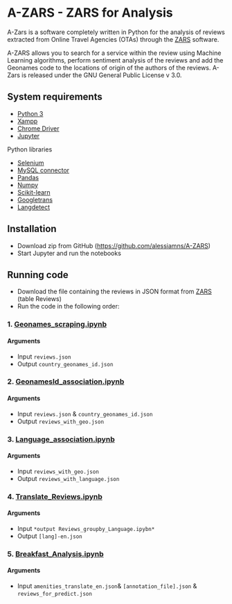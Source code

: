# A-ZARS - ZARS for Analysis
A-Zars is a software completely written in Python for the analysis of reviews extracted from Online Travel Agencies (OTAs) through the [ZARS](https://github.com/alessiamns/ZARS) software. 

A-ZARS allows you to search for a service within the review using Machine Learning algorithms, perform sentiment analysis of the reviews and add the Geonames code to the locations of origin of the authors of the reviews. A-Zars is released under the GNU General Public License v 3.0.

## System requirements

* [Python 3](https://www.python.org/downloads/)
* [Xampp](https://www.apachefriends.org/download.html)
* [Chrome Driver](https://chromedriver.chromium.org/)
* [Jupyter](https://jupyter.org/)

Python libraries

* [Selenium](https://www.selenium.dev/downloads/)
* [MySQL connector](https://www.mysql.com/it/products/connector/)
* [Pandas](https://pandas.pydata.org/)
* [Numpy](https://numpy.org/)
* [Scikit-learn](https://scikit-learn.org/)
* [Googletrans](https://py-googletrans.readthedocs.io/en/latest/)
* [Langdetect](https://pypi.org/project/langdetect/)

## Installation

* Download zip from GitHub (https://github.com/alessiamns/A-ZARS) 
* Start Jupyter and run the notebooks

## Running code

* Download the file containing the reviews in JSON format from [ZARS](https://github.com/alessiamns/A-ZARS) (table Reviews)
* Run the code in the following order:

### 1. [Geonames_scraping.ipynb](Geonames_scraping.ipynb)

#### Arguments
- Input `reviews.json`
- Output `country_geonames_id.json`

### 2. [GeonamesId_association.ipynb](GeonamesId_association.ipynb)

#### Arguments
- Input `reviews.json` & `country_geonames_id.json`
- Output `reviews_with_geo.json`

### 3. [Language_association.ipynb](Language_association.ipynb)

#### Arguments
- Input `reviews_with_geo.json`
- Output `reviews_with_language.json`

### 4. [Translate_Reviews.ipynb](Translate_Reviews.ipynb)

#### Arguments
- Input `*output Reviews_groupby_Language.ipybn*`
- Output `[lang]-en.json`


### 5. [Breakfast_Analysis.ipynb](Breakfast_Analysis.ipynb)

#### Arguments
- Input `amenities_translate_en.json`& `[annotation_file].json` & `reviews_for_predict.json`

